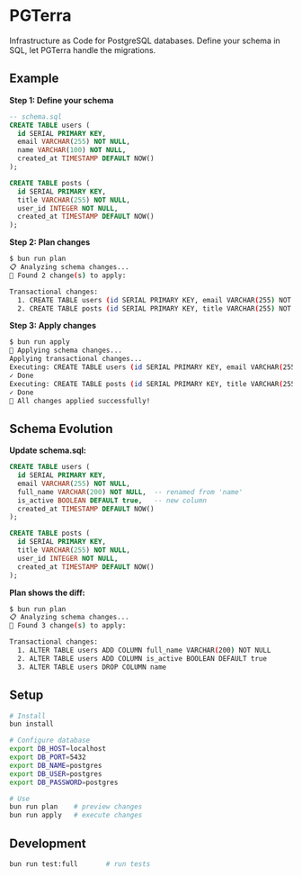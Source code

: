 # PGTerra

Infrastructure as Code for PostgreSQL databases. Define your schema in SQL, let PGTerra handle the migrations.

## Example

**Step 1: Define your schema**

```sql
-- schema.sql
CREATE TABLE users (
  id SERIAL PRIMARY KEY,
  email VARCHAR(255) NOT NULL,
  name VARCHAR(100) NOT NULL,
  created_at TIMESTAMP DEFAULT NOW()
);

CREATE TABLE posts (
  id SERIAL PRIMARY KEY,
  title VARCHAR(255) NOT NULL,
  user_id INTEGER NOT NULL,
  created_at TIMESTAMP DEFAULT NOW()
);
```

**Step 2: Plan changes**

```bash
$ bun run plan
📋 Analyzing schema changes...
📝 Found 2 change(s) to apply:

Transactional changes:
  1. CREATE TABLE users (id SERIAL PRIMARY KEY, email VARCHAR(255) NOT NULL, name VARCHAR(100) NOT NULL, created_at TIMESTAMP DEFAULT NOW())
  2. CREATE TABLE posts (id SERIAL PRIMARY KEY, title VARCHAR(255) NOT NULL, user_id INTEGER NOT NULL, created_at TIMESTAMP DEFAULT NOW())
```

**Step 3: Apply changes**

```bash
$ bun run apply
🚀 Applying schema changes...
Applying transactional changes...
Executing: CREATE TABLE users (id SERIAL PRIMARY KEY, email VARCHAR(255) NOT NULL, name VARCHAR(100) NOT NULL, created_at TIMESTAMP DEFAULT NOW())
✓ Done
Executing: CREATE TABLE posts (id SERIAL PRIMARY KEY, title VARCHAR(255) NOT NULL, user_id INTEGER NOT NULL, created_at TIMESTAMP DEFAULT NOW())
✓ Done
🎉 All changes applied successfully!
```

## Schema Evolution

**Update schema.sql:**

```sql
CREATE TABLE users (
  id SERIAL PRIMARY KEY,
  email VARCHAR(255) NOT NULL,
  full_name VARCHAR(200) NOT NULL,  -- renamed from 'name'
  is_active BOOLEAN DEFAULT true,   -- new column
  created_at TIMESTAMP DEFAULT NOW()
);

CREATE TABLE posts (
  id SERIAL PRIMARY KEY,
  title VARCHAR(255) NOT NULL,
  user_id INTEGER NOT NULL,
  created_at TIMESTAMP DEFAULT NOW()
);
```

**Plan shows the diff:**

```bash
$ bun run plan
📋 Analyzing schema changes...
📝 Found 3 change(s) to apply:

Transactional changes:
  1. ALTER TABLE users ADD COLUMN full_name VARCHAR(200) NOT NULL
  2. ALTER TABLE users ADD COLUMN is_active BOOLEAN DEFAULT true
  3. ALTER TABLE users DROP COLUMN name
```

## Setup

```bash
# Install
bun install

# Configure database
export DB_HOST=localhost
export DB_PORT=5432
export DB_NAME=postgres
export DB_USER=postgres
export DB_PASSWORD=postgres

# Use
bun run plan    # preview changes
bun run apply   # execute changes
```

## Development

```bash
bun run test:full       # run tests
```
